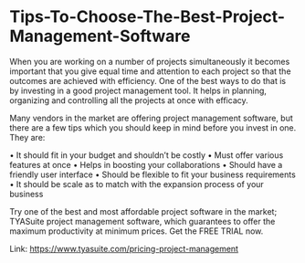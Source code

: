 # Tips-To-Choose-The-Best-Project-Management-Software
When you are working on a number of projects simultaneously it becomes important that you give equal time and attention to each project so that the outcomes are achieved with efficiency. One of the best ways to do that is by investing in a good project management tool. It helps in planning, organizing and controlling all the projects at once with efficacy. 

Many vendors in the market are offering project management software, but there are a few tips which you should keep in mind before you invest in one. They are:

•	It should fit in your budget and shouldn’t be costly
•	Must offer various features at once
•	Helps in boosting your collaborations
•	Should have a friendly user interface
•	Should be flexible to fit your business requirements
•	It should be scale as to match with the expansion process of your business

Try one of the best and most affordable project software in the market; TYASuite project management software, which guarantees to offer the maximum productivity at minimum prices. Get the FREE TRIAL now.

Link: https://www.tyasuite.com/pricing-project-management

